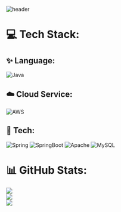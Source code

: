 ![header](https://capsule-render.vercel.app/api?type=wave&color=auto&height=300&section=header&text=welcome&fontSize=90)

# 💻 Tech Stack:
## ✨ Language:
![Java](https://img.shields.io/badge/java-%23ED8B00.svg?style=for-the-badge&logo=java&logoColor=white)
## ☁️ Cloud Service:
![AWS](https://img.shields.io/badge/AWS-%23FF9900.svg?style=for-the-badge&logo=amazon-aws&logoColor=white)  
## 🔨 Tech:
![Spring](https://img.shields.io/badge/spring-%236DB33F.svg?style=for-the-badge&logo=spring&logoColor=white)
![SpringBoot](https://img.shields.io/badge/spring-%236DB33F.svg?style=for-the-badge&logo=spring&logoColor=white)
![Apache](https://img.shields.io/badge/apache-%23D42029.svg?style=for-the-badge&logo=apache&logoColor=white)
![MySQL](https://img.shields.io/badge/mysql-%2300f.svg?style=for-the-badge&logo=mysql&logoColor=white) 



# 📊 GitHub Stats:
![](https://github-readme-stats-git-masterrstaa-rickstaa.vercel.app/api?username=ssjhan&theme=dark&hide_border=false&include_all_commits=true&count_private=true)<br/>
![](https://github-readme-streak-stats.herokuapp.com/?user=ssjhan&theme=dark&hide_border=false)<br/>
![](https://github-readme-stats-git-masterrstaa-rickstaa.vercel.app/api/top-langs/?username=ssjhan&theme=dark&hide_border=false&include_all_commits=true&count_private=false&layout=compact)

 
<!-- Proudly created with GPRM ( https://gprm.itsvg.in ) -->
